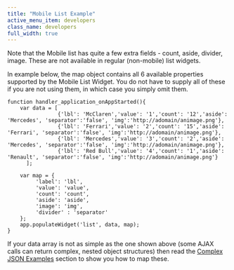 ```yaml
---
title: "Mobile List Example"
active_menu_item: developers
class_name: developers
full_width: true
---
```



Note that the Mobile list has quite a few extra fields - count, aside, divider, image. These are not available in regular (non-mobile) list widgets.

In example below, the map object contains all 6 available properties supported by the Mobile List Widget. You do not have to supply all of these if you are not using them, in which case you simply omit them.

    function handler_application_onAppStarted(){
        var data = [
                    {'lbl': 'McClaren','value': '1','count': '12','aside': 'Mercedes', 'separator':'false', 'img':'http://adomain/animage.png'},
                    {'lbl': 'Ferrari','value': '2','count': '15','aside': 'Ferrari', 'separator':'false', 'img':'http://adomain/animage.png'},
                    {'lbl': 'Mercedes','value': '3','count': '2','aside': 'Mercedes', 'separator':'false', 'img':'http://adomain/animage.png'},
                    {'lbl': 'Red Bull','value': '4','count': '1','aside': 'Renault', 'separator':'false', 'img':'http://adomain/animage.png'}
          ];
     
        var map = {
             'label': 'lbl',
             'value': 'value',
             'count': 'count',
             'aside': 'aside',
             'image': 'img',
             'divider' : 'separator'        
        };  
        app.populateWidget('list', data, map);
    }
   

If your data array is not as simple as the one shown above (some AJAX calls can return complex, nested object structures) then read the [Complex JSON Examples](/developers/documentation/scripting-apis/client-api/widget-data-state-manipulation/populatewidget/complex-json-example) section to show you how to map these.

